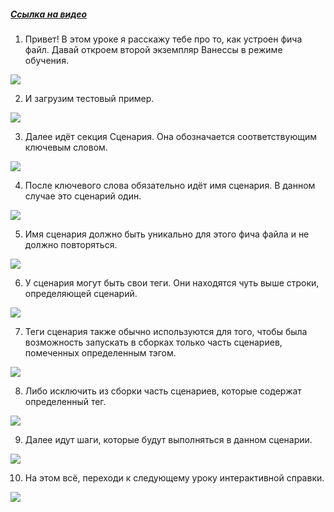 ﻿##### [Ссылка на видео](https://youtu.be/IjWuqPPErZ4)

001. Привет! В этом уроке я расскажу тебе про то, как устроен фича файл. Давай откроем второй экземпляр Ванессы в режиме обучения.

![](https://vanessa-files.do.bit-erp.ru/Doc/1.2.041.1/MD/Глава03/images/000_КакУстроенFeatureФайлСекцияСценария.png)

002. И загрузим тестовый пример.

![](https://vanessa-files.do.bit-erp.ru/Doc/1.2.041.1/MD/Глава03/images/006_КакУстроенFeatureФайлСекцияСценария.png)

003. Далее идёт секция Сценария. Она обозначается соответствующим ключевым словом.

![](https://vanessa-files.do.bit-erp.ru/Doc/1.2.041.1/MD/Глава03/images/009_КакУстроенFeatureФайлСекцияСценария.png)

004. После ключевого слова обязательно идёт имя сценария. В данном случае это сценарий один.

![](https://vanessa-files.do.bit-erp.ru/Doc/1.2.041.1/MD/Глава03/images/014_КакУстроенFeatureФайлСекцияСценария.png)

005. Имя сценария должно быть уникально для этого фича файла и не должно повторяться.

![](https://vanessa-files.do.bit-erp.ru/Doc/1.2.041.1/MD/Глава03/images/017_КакУстроенFeatureФайлСекцияСценария.png)

006. У сценария могут быть свои теги. Они находятся чуть выше строки, определяющей сценарий.

![](https://vanessa-files.do.bit-erp.ru/Doc/1.2.041.1/MD/Глава03/images/020_КакУстроенFeatureФайлСекцияСценария.png)

007. Теги сценария также обычно используются для того, чтобы была возможность запускать в сборках только часть сценариев, помеченных определенным тэгом.

![](https://vanessa-files.do.bit-erp.ru/Doc/1.2.041.1/MD/Глава03/images/023_КакУстроенFeatureФайлСекцияСценария.png)

008. Либо исключить из сборки часть сценариев, которые содержат определенный тег.

![](https://vanessa-files.do.bit-erp.ru/Doc/1.2.041.1/MD/Глава03/images/024_КакУстроенFeatureФайлСекцияСценария.png)

009. Далее идут шаги, которые будут выполняться в данном сценарии.

![](https://vanessa-files.do.bit-erp.ru/Doc/1.2.041.1/MD/Глава03/images/027_КакУстроенFeatureФайлСекцияСценария.png)

010. На этом всё, переходи к следующему уроку интерактивной справки.

![](https://vanessa-files.do.bit-erp.ru/Doc/1.2.041.1/MD/Глава03/images/030_КакУстроенFeatureФайлСекцияСценария.png)

